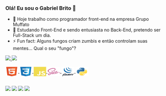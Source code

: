 ### Olá! Eu sou o Gabriel Brito 👋

- 🔭 Hoje trabalho como programador front-end na empresa Grupo Muffato 
- 🌱 Estudando Front-End e sendo entusiasta no Back-End, pretendo ser Full-Stack um dia. 
- ⚡ Fun fact: Alguns fungos criam zumbis e então controlam suas mentes... Qual o seu "fungo"? 


<div>
  <a href="https://github.com/britoga">
  <img height="180em" src="https://github-readme-stats.vercel.app/api?username=britoga&show_icons=true&theme=dark&include_all_commits=true&count_private=true"/>
  <img height="180em" src="https://github-readme-stats.vercel.app/api/top-langs/?username=britoga&layout=compact&langs_count=7&theme=dark"/>
</div>
  
<div style="display: inline_block"><br>
  <img align="center" alt="Brito-HTML" height="30" width="40" src="https://raw.githubusercontent.com/devicons/devicon/master/icons/html5/html5-original.svg">
  <img align="center" alt="Brito-CSS" height="30" width="40" src="https://raw.githubusercontent.com/devicons/devicon/master/icons/css3/css3-original.svg">
  <img align="center" alt="Brito-Js" height="30" width="40" src="https://raw.githubusercontent.com/devicons/devicon/master/icons/javascript/javascript-plain.svg">
  <img align="center" alt="Brito-Sass" height="30" width="40" src="https://github.com/devicons/devicon/blob/master/icons/sass/sass-original.svg">
  <img align="center" alt="Brito-Sass" height="30" width="40" src="https://github.com/devicons/devicon/blob/master/icons/jquery/jquery-original-wordmark.svg">
  <img align="center" alt="Brito-Python" height="30" width="40" src="https://raw.githubusercontent.com/devicons/devicon/master/icons/python/python-original.svg">
</div>
  
  ##
  
<div>
    <a href="https://www.youtube.com/gpg-brito" target="_blank"><img src="https://img.shields.io/badge/YouTube-FF0000?style=for-the-badge&logo=youtube&logoColor=white" target="_blank"></a>
    <a href="https://instagram.com/brito_ga" target="_blank"><img src="https://img.shields.io/badge/-Instagram-%23E4405F?style=for-the-badge&logo=instagram&logoColor=white" target="_blank"></a>
 	<!-- <a href="https://www.twitch.tv/britoga" target="_blank"><img src="https://img.shields.io/badge/Twitch-9146FF?style=for-the-badge&logo=twitch&logoColor=white" target="_blank"></a> -->
    <!-- <a href="https://discord.gg/" target="_blank"><img src="https://img.shields.io/badge/Discord-7289DA?style=for-the-badge&logo=discord&logoColor=white" target="_blank"></a> -->
    <a href = "mailto:ferreirabritogabriel@gmail.com"><img src="https://img.shields.io/badge/-Gmail-%23333?style=for-the-badge&logo=gmail&logoColor=white" target="_blank"></a>
    <a href="https://www.linkedin.com/in/gabriel-ferreira-brito-a2a791137/" target="_blank"><img src="https://img.shields.io/badge/-LinkedIn-%230077B5?style=for-the-badge&logo=linkedin&logoColor=white" target="_blank"></a> 
    <!-- APRENDER A COLOCAR O MEU WHATSAPP -->
</div> 
  
  <!-- Me inspirei por aqui: https://github.com/anuraghazra/github-readme-stats -->
  
  
  
  
